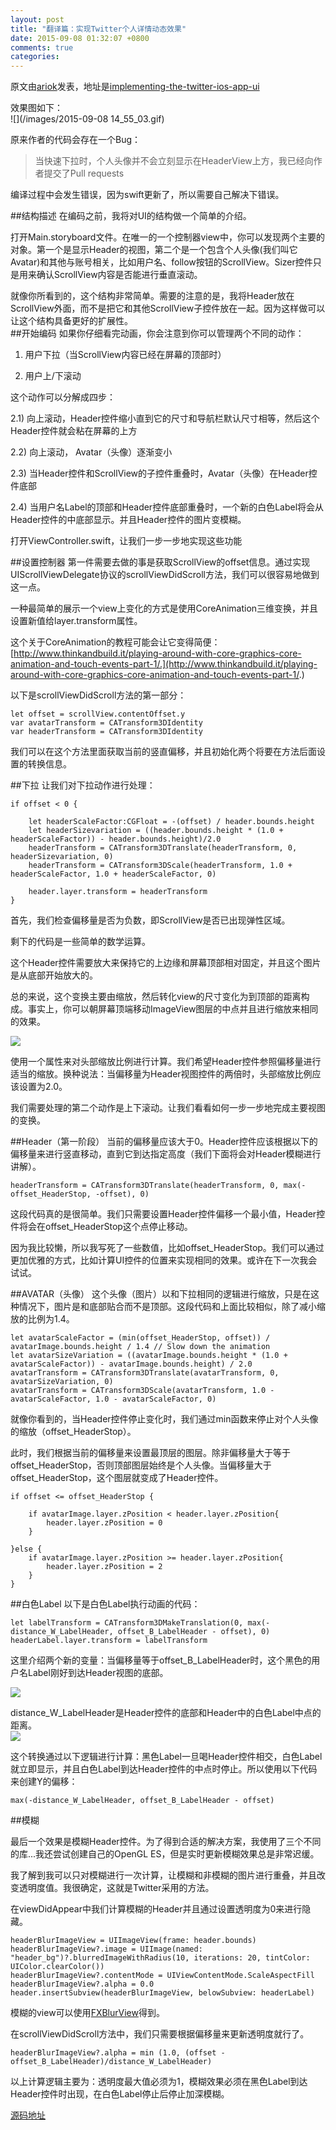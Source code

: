 ```yaml
---
layout: post
title: "翻译篇：实现Twitter个人详情动态效果"
date: 2015-09-08 01:32:07 +0800
comments: true
categories: 
---
```

原文由[ariok](https://github.com/ariok)发表，地址是[implementing-the-twitter-ios-app-ui](http://www.thinkandbuild.it/implementing-the-twitter-ios-app-ui/)

效果图如下：<br>
![](/images/2015-09-08 14_55_03.gif)

原来作者的代码会存在一个Bug：<br>
>当快速下拉时，个人头像并不会立刻显示在HeaderView上方，我已经向作者提交了Pull requests

编译过程中会发生错误，因为swift更新了，所以需要自己解决下错误。

<!--more-->
##结构描述
在编码之前，我将对UI的结构做一个简单的介绍。<br>

打开Main.storyboard文件。在唯一的一个控制器view中，你可以发现两个主要的对象。第一个是显示Header的视图，第二个是一个包含个人头像(我们叫它Avatar)和其他与账号相关，比如用户名、follow按钮的ScrollView。Sizer控件只是用来确认ScrollView内容是否能进行垂直滚动。<br>

就像你所看到的，这个结构非常简单。需要的注意的是，我将Header放在ScrollView外面，而不是把它和其他ScrollView子控件放在一起。因为这样做可以让这个结构具备更好的扩展性。<br>
##开始编码
如果你仔细看完动画，你会注意到你可以管理两个不同的动作：<br>

1) 用户下拉（当ScrollView内容已经在屏幕的顶部时）<br>

2) 用户上/下滚动<br>

这个动作可以分解成四步：<br>

2.1) 向上滚动，Header控件缩小直到它的尺寸和导航栏默认尺寸相等，然后这个Header控件就会粘在屏幕的上方<br>

2.2) 向上滚动， Avatar（头像）逐渐变小<br>

2.3) 当Header控件和ScrollView的子控件重叠时，Avatar（头像）在Header控件底部<br>

2.4) 当用户名Label的顶部和Header控件底部重叠时，一个新的白色Label将会从Header控件的中底部显示。并且Header控件的图片变模糊。<br>

打开ViewController.swift，让我们一步一步地实现这些功能<br>

##设置控制器
第一件需要去做的事是获取ScrollView的offset信息。通过实现UIScrollViewDelegate协议的scrollViewDidScroll方法，我们可以很容易地做到这一点。<br>

一种最简单的展示一个view上变化的方式是使用CoreAnimation三维变换，并且设置新值给layer.transform属性。<br>

这个关于CoreAnimation的教程可能会让它变得简便：<br>
[http://www.thinkandbuild.it/playing-around-with-core-graphics-core-animation-and-touch-events-part-1/.](http://www.thinkandbuild.it/playing-around-with-core-graphics-core-animation-and-touch-events-part-1/.)

以下是scrollViewDidScroll方法的第一部分：

```objc
let offset = scrollView.contentOffset.y
var avatarTransform = CATransform3DIdentity
var headerTransform = CATransform3DIdentity
```
我们可以在这个方法里面获取当前的竖直偏移，并且初始化两个将要在方法后面设置的转换信息。

##下拉
让我们对下拉动作进行处理：

```objc  
if offset < 0 {
    
    let headerScaleFactor:CGFloat = -(offset) / header.bounds.height
    let headerSizevariation = ((header.bounds.height * (1.0 + headerScaleFactor)) - header.bounds.height)/2.0
    headerTransform = CATransform3DTranslate(headerTransform, 0, headerSizevariation, 0)
    headerTransform = CATransform3DScale(headerTransform, 1.0 + headerScaleFactor, 1.0 + headerScaleFactor, 0)
    
    header.layer.transform = headerTransform
}
```
首先，我们检查偏移量是否为负数，即ScrollView是否已出现弹性区域。<br>

剩下的代码是一些简单的数学运算。<br>

这个Header控件需要放大来保持它的上边缘和屏幕顶部相对固定，并且这个图片是从底部开始放大的。<br>

总的来说，这个变换主要由缩放，然后转化view的尺寸变化为到顶部的距离构成。事实上，你可以朝屏幕顶端移动ImageView图层的中点并且进行缩放来相同的效果。<br>

![](/images/Snip20150908_3.png)

使用一个属性来对头部缩放比例进行计算。我们希望Header控件参照偏移量进行适当的缩放。换种说法：当偏移量为Header视图控件的两倍时，头部缩放比例应该设置为2.0。<br>

我们需要处理的第二个动作是上下滚动。让我们看看如何一步一步地完成主要视图的变换。<br>

##Header（第一阶段）
当前的偏移量应该大于0。Header控件应该根据以下的偏移量来进行竖直移动，直到它到达指定高度（我们下面将会对Header模糊进行讲解）。

```objc
headerTransform = CATransform3DTranslate(headerTransform, 0, max(-offset_HeaderStop, -offset), 0)
```

这段代码真的是很简单。我们只需要设置Header控件偏移一个最小值，Header控件将会在offset_HeaderStop这个点停止移动。<br>

因为我比较懒，所以我写死了一些数值，比如offset_HeaderStop。我们可以通过更加优雅的方式，比如计算UI控件的位置来实现相同的效果。或许在下一次我会试试。<br>

##AVATAR（头像）
这个头像（图片）以和下拉相同的逻辑进行缩放，只是在这种情况下，图片是和底部贴合而不是顶部。这段代码和上面比较相似，除了减小缩放的比例为1.4。<br>

```objc
let avatarScaleFactor = (min(offset_HeaderStop, offset)) / avatarImage.bounds.height / 1.4 // Slow down the animation
let avatarSizeVariation = ((avatarImage.bounds.height * (1.0 + avatarScaleFactor)) - avatarImage.bounds.height) / 2.0
avatarTransform = CATransform3DTranslate(avatarTransform, 0, avatarSizeVariation, 0)
avatarTransform = CATransform3DScale(avatarTransform, 1.0 - avatarScaleFactor, 1.0 - avatarScaleFactor, 0)
```

就像你看到的，当Header控件停止变化时，我们通过min函数来停止对个人头像的缩放（offset_HeaderStop）。<br>

此时，我们根据当前的偏移量来设置最顶层的图层。除非偏移量大于等于offset_HeaderStop，否则顶部图层始终是个人头像。当偏移量大于offset_HeaderStop，这个图层就变成了Header控件。<br>

```objc
if offset <= offset_HeaderStop {
    
    if avatarImage.layer.zPosition < header.layer.zPosition{
        header.layer.zPosition = 0
    }
    
}else {
    if avatarImage.layer.zPosition >= header.layer.zPosition{
        header.layer.zPosition = 2
    }
}

```
##白色Label
以下是白色Label执行动画的代码：

```objc
let labelTransform = CATransform3DMakeTranslation(0, max(-distance_W_LabelHeader, offset_B_LabelHeader - offset), 0)
headerLabel.layer.transform = labelTransform
```
这里介绍两个新的变量：当偏移量等于offset_B_LabelHeader时，这个黑色的用户名Label刚好到达Header视图的底部。<br>

![](/images/Snip20150908_4.png)<br>

distance_W_LabelHeader是Header控件的底部和Header中的白色Label中点的距离。<br>
![](/images/Snip20150908_5.png)<br>

这个转换通过以下逻辑进行计算：黑色Label一旦喝Header控件相交，白色Label就立即显示，并且白色Label到达Header控件的中点时停止。所以使用以下代码来创建Y的偏移：

```objc
max(-distance_W_LabelHeader, offset_B_LabelHeader - offset)
```

##模糊

最后一个效果是模糊Header控件。为了得到合适的解决方案，我使用了三个不同的库...我还尝试创建自己的OpenGL ES，但是实时更新模糊效果总是非常迟缓。<br>

我了解到我可以只对模糊进行一次计算，让模糊和非模糊的图片进行重叠，并且改变透明度值。我很确定，这就是Twitter采用的方法。<br>

在viewDidAppear中我们计算模糊的Header并且通过设置透明度为0来进行隐藏。<br>

```objc
headerBlurImageView = UIImageView(frame: header.bounds)
headerBlurImageView?.image = UIImage(named: "header_bg")?.blurredImageWithRadius(10, iterations: 20, tintColor: UIColor.clearColor())
headerBlurImageView?.contentMode = UIViewContentMode.ScaleAspectFill
headerBlurImageView?.alpha = 0.0
header.insertSubview(headerBlurImageView, belowSubview: headerLabel)
```
模糊的view可以使用[FXBlurView](https://github.com/nicklockwood/FXBlurView)得到。<br>

在scrollViewDidScroll方法中，我们只需要根据偏移量来更新透明度就行了。<br>

```objc
headerBlurImageView?.alpha = min (1.0, (offset - offset_B_LabelHeader)/distance_W_LabelHeader)
```

以上计算逻辑主要为：透明度最大值必须为1，模糊效果必须在黑色Label到达Header控件时出现，在白色Label停止后停止加深模糊。<br>

[源码地址](https://github.com/ariok/TB_TwitterUI)